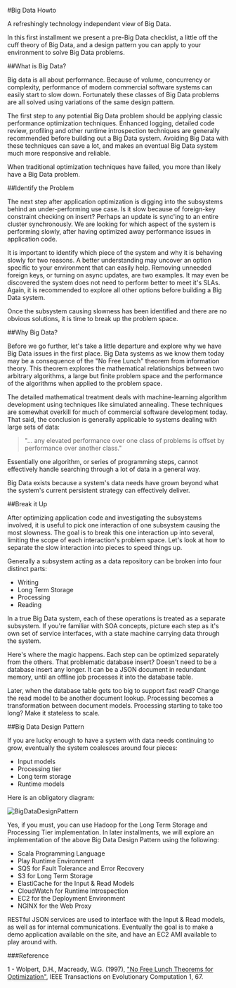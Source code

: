 #Big Data Howto

A refreshingly technology independent view of Big Data.

In this first installment we present a pre-Big Data checklist, a little off the
cuff theory of Big Data, and a design pattern you can apply to your environment
to solve Big Data problems.

##What is Big Data?

Big data is all about performance. Because of volume, concurrency or complexity,
performance of modern commercial software systems can easily start to slow down.
Fortunately these classes of Big Data problems are all solved using variations
of the same design pattern.

The first step to any potential Big Data problem should be applying classic
performance optimization techniques. Enhanced logging, detailed code review,
profiling and other runtime introspection techniques are generally recommended
before building out a Big Data system. Avoiding Big Data with these techniques
can save a lot, and makes an eventual Big Data system much more responsive and
reliable.

When traditional optimization techniques have failed, you more than likely have
a Big Data problem.

##Identify the Problem

The next step after application optimization is digging into the subsystems
behind an under-performing use case. Is it slow because of foreign-key
constraint checking on insert? Perhaps an update is sync'ing to an entire
cluster synchronously. We are looking for which aspect of the system is
performing slowly, after having optimized away performance issues in application
code.

It is important to identify which piece of the system and why it is behaving
slowly for two reasons. A better understanding may uncover an option specific to
your environment that can easily help. Removing unneeded foreign keys, or
turning on async updates, are two examples. It may even be discovered the system
does not need to perform better to meet it's SLAs. Again, it is recommended to
explore all other options before building a Big Data system.

Once the subsystem causing slowness has been identified and there are no obvious
solutions, it is time to break up the problem space.

##Why Big Data?

Before we go further, let's take a little departure and explore why we have Big
Data issues in the first place. Big Data systems as we know them today may be a
consequence of the "No Free Lunch" theorem from information theory. This
theorem explores the mathematical relationships between two arbitrary
algorithms, a large but finite problem space and the performance of the
algorithms when applied to the problem space.

The detailed mathematical treatment deals with machine-learning algorithm
development using techniques like simulated annealing. These techniques are
somewhat overkill for much of commercial software development today. That said,
the conclusion is generally applicable to systems dealing with large sets of
data:

> "... any elevated performance over one class of problems is offset by
performance over another class."

Essentially one algorithm, or series of programming steps, cannot effectively
handle searching through a lot of data in a general way.

Big Data exists because a system's data needs have grown beyond what the
system's current persistent strategy can effectively deliver.

##Break it Up

After optimizing application code and investigating the subsystems involved, it
is useful to pick one interaction of one subsystem causing the most slowness.
The goal is to break this one interaction up into several, limiting the scope of
each interaction's problem space. Let's look at how to separate the slow
interaction into pieces to speed things up.

Generally a subsystem acting as a data repository can be broken into four
distinct parts:

- Writing
- Long Term Storage
- Processing
- Reading

In a true Big Data system, each of these operations is treated as a separate
subsystem. If you're familiar with SOA concepts, picture each step as it's own
set of service interfaces, with a state machine carrying data through the
system.

Here's where the magic happens. Each step can be optimized separately from the
others. That problematic database insert? Doesn't need to be a database insert
any longer. It can be a JSON document in redundant memory, until an offline job
processes it into the database table.

Later, when the database table gets too big to support fast read? Change the
read model to be another document lookup. Processing becomes a transformation
between document models. Processing starting to take too long? Make it stateless
to scale.

##Big Data Design Pattern

If you are lucky enough to have a system with data needs continuing to grow,
eventually the system coalesces around four pieces:

- Input models
- Processing tier
- Long term storage
- Runtime models

Here is an obligatory diagram:

![BigDataDesignPattern](http://bigdatahowto.info/images/BigDataDesignPattern.png)

Yes, if you must, you can use Hadoop for the Long Term Storage and Processing
Tier implementation. In later installments, we will explore an implementation of
the above Big Data Design Pattern using the following:

- Scala Programming Language
- Play Runtime Environment
- SQS for Fault Tolerance and Error Recovery
- S3 for Long Term Storage
- ElastiCache for the Input & Read Models
- CloudWatch for Runtime Introspection
- EC2 for the Deployment Environment
- NGINX for the Web Proxy

RESTful JSON services are used to interface with the Input & Read models, as
well as for internal communications. Eventually the goal is to make a demo
application available on the site, and have an EC2 AMI available to play around
with.

###Reference

1 - Wolpert, D.H., Macready, W.G. (1997), ["No Free Lunch Theorems for
Optimization"](http://ti.arc.nasa.gov/m/profile/dhw/papers/78.pdf), IEEE Transactions on Evolutionary Computation 1,
67.
